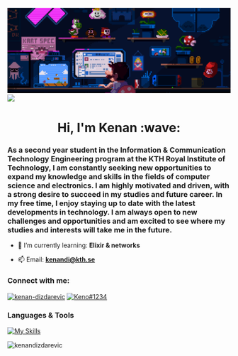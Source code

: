 ![](https://github.com/Kenooooooo/Kenooooooo/blob/main/banner.gif)
![](https://komarev.com/ghpvc/?username=kenandizdarevic)
<h1 align="center">Hi, I'm Kenan :wave:</h1>
<h3>As a second year student in the Information & Communication Technology Engineering program at the KTH Royal Institute of Technology, I am constantly seeking new opportunities to expand my knowledge and skills in the fields of computer science and electronics. I am highly motivated and driven, with a strong desire to succeed in my studies and future career. In my free time, I enjoy staying up to date with the latest developments in technology. I am always open to new challenges and opportunities and am excited to see where my studies and interests will take me in the future.</h3>


- 🌱 I’m currently learning: **Elixir & networks**

- 📫 Email: **kenandi@kth.se**

<h3 align="left">Connect with me:</h3>
<p align="left">
<a href="https://linkedin.com/in/kenan-dizdarevic" target="blank"><img align="center" src="https://raw.githubusercontent.com/rahuldkjain/github-profile-readme-generator/master/src/images/icons/Social/linked-in-alt.svg" alt="kenan-dizdarevic" height="30" width="40" /></a>
<a href="https://discord.com/users/217035390111055872" target="blank"><img align="center" src="https://raw.githubusercontent.com/rahuldkjain/github-profile-readme-generator/master/src/images/icons/Social/discord.svg" alt="Keno#1234" height="30" width="40" /></a>
</p>

<h3>Languages & Tools</h3>

[![My Skills](https://skillicons.dev/icons?i=git,github,vscode,elixir,java,c,cs,javascript,html,css,nodejs,react,vue,firebase,latex,linux,&perline=10&theme=dark)](https://kenandizdarevic.com)

<p><img align="center" src="https://github-readme-streak-stats.herokuapp.com/?user=kenandizdarevic&theme=dark" alt="kenandizdarevic" /></p>


